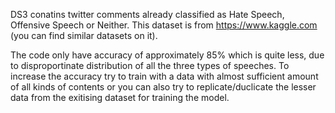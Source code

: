 DS3 conatins twitter comments already classified as Hate Speech, Offensive Speech or Neither.
This dataset is from https://www.kaggle.com (you can find similar datasets on it).

The code only have accuracy of approximately 85% which is quite less, due to disproportinate distribution of all the three types of speeches.
To increase the accuracy try to train with a data with almost sufficient amount of all kinds of contents or you can also try to replicate/duclicate the lesser data from the exitising dataset for training the model.

